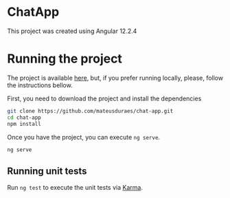 # ChatApp

This project was created using Angular 12.2.4

# Running the project

The project is available [here](https://stupefied-johnson-329a7c.netlify.app/), but, if you prefer running locally, please, follow the instructions bellow.

First, you need to download the project and install the dependencies

```bash
git clone https://github.com/mateusduraes/chat-app.git
cd chat-app
npm install
```

Once you have the project, you can execute `ng serve`.

```bash
ng serve
```

## Running unit tests

Run `ng test` to execute the unit tests via [Karma](https://karma-runner.github.io).
